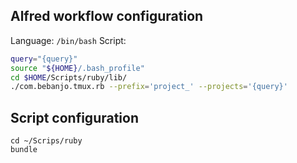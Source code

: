 Alfred workflow configuration
-----------------------------

Language: `/bin/bash`
Script:

```bash
query="{query}"
source "${HOME}/.bash_profile"
cd $HOME/Scripts/ruby/lib/
./com.bebanjo.tmux.rb --prefix='project_' --projects='{query}'
```

Script configuration
--------------------

```
cd ~/Scrips/ruby
bundle
```

